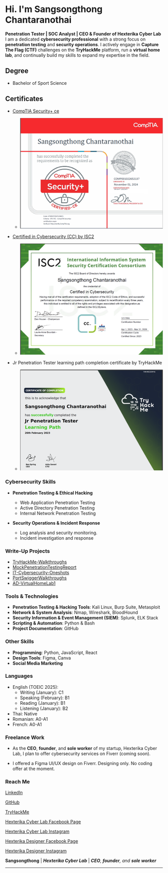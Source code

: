 # Hi. I'm Sangsongthong Chantaranothai

**Penetration Tester | SOC Analyst | CEO & Founder of Hexterika Cyber Lab**
I am a dedicated **cybersecurity professional** with a strong focus on **penetration testing** and **security operations**. I actively engage in **Capture The Flag (CTF)** challenges on the **TryHackMe** platform, run a **virtual home lab**, and continually build my skills to expand my expertise in the field.

## Degree

+ Bachelor of Sport Science

## Certificates

+ [CompTIA Security+ ce](https://www.credly.com/badges/b856b0d7-bb20-466c-8981-b7744f8bb64f/public_url)

  + ![CompTIA Security+ ce](Images/SangsongthongCompTIASecurityPlusCertPic.png)

+ [Certified in Cybersecurity (CC) by ISC2](https://www.credly.com/badges/2219a41c-2094-41a5-a530-28cf093c2c29/public_url)

  + ![CC](Images/SangsongthongCC-Cert-Pic.png)

+ Jr Penetration Tester learning path completion certificate by TryHackMe
  
  + ![Jr Penetration Tester learning path completion certificate by TryHackMe](Images/THM-Jr-Pentest-LearningPath-CertOfCompletion.png)

### Cybersecurity Skills

+ **Penetration Testing & Ethical Hacking**
  + Web Application Penetration Testing
  + Active Directory Penetration Testing
  + Internal Network Penetration Testing
  
+ **Security Operations & Incident Response**
  + Log analysis and security monitoring.
  + Incident investigation and response

### Write-Up Projects

+ [TryHackMe-Walkthroughs](https://github.com/sangsongthong-hexterika/TryHackMe-Walkthroughs)
+ [MockPenetrationTestingReport](https://github.com/sangsongthong-hexterika/MockPenetrationTestingReport)
+ [IT-Cybersecurity-Oneshots](https://github.com/sangsongthong-hexterika/IT-Cybersecurity-OneShots)
+ [PortSwiggerWalkthroughs](https://github.com/sangsongthong-hexterika/PortSwiggerWalkthroughs/tree/main)
+ [AD-VirtualHomeLab1](https://github.com/sangsongthong-hexterika/AD-VirtualHomeLab1)

### Tools & Technologies

+ **Penetration Testing & Hacking Tools**: Kali Linux, Burp Suite, Metasploit
+ **Network & System Analysis**: Nmap, Wireshark, BloodHound
+ **Security Information & Event Management (SIEM)**: Splunk, ELK Stack
+ **Scripting & Automation**: Python & Bash
+ **Project Documentation**: GitHub

### Other Skills

+ **Programming**: Python, JavaScript, React
+ **Design Tools**: Figma, Canva
+ **Social Media Marketing**

### Languages

+ English (TOEIC 2025):
  + Writing (January): C1
  + Speaking (February): B1
  + Reading (January): B1
  + Listening (January): B2
+ Thai: Native
+ Romanian: A0-A1
+ French: A0-A1

### Freelance Work

+ As the **CEO**, **founder**, and **sole worker** of my startup, Hexterika Cyber Lab, I plan to offer cybersecurity services on Fiverr (coming soon).

+ I offered a Figma UI/UX design on Fiverr. Designing only. No coding offer at the moment.

### Reach Me

[LinkedIn](https://www.linkedin.com/in/sangsongthong-chantaranothai/)  

[GitHub](https://github.com/sangsongthong-hexterika)  

[TryHackMe](https://tryhackme.com/r/p/gexter5thm)  

[Hexterika Cyber Lab Facebook Page](https://www.facebook.com/share/162kohswBD/?mibextid=qi2Omg)  

[Hexterika Cyber Lab Instagram](https://www.instagram.com/hexterika.cyberlab?igsh=cTRoaGxmNGxrcmMz)  

[Hexterika Designer Facebook Page](https://www.facebook.com/share/1XhqdR796V/?mibextid=qi2Omg)  

[Hexterika Designer Instagram](https://www.instagram.com/hexterika.designer?igsh=MW83dXM4aG92amtrNw==)  

**Sangsongthong**
| ***Hexterika Cyber Lab***
| ***CEO**, **founder**, and **sole worker***

---
